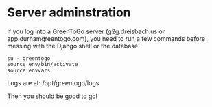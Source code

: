 # Server adminstration

If you log into a GreenToGo server (g2g.dreisbach.us or app.durhamgreentogo.com), you need to run a few commands before messing with the Django shell or the database.

```
su - greentogo
source env/bin/activate
source envvars
```

Logs are at:
/opt/greentogo/logs

Then you should be good to go!
